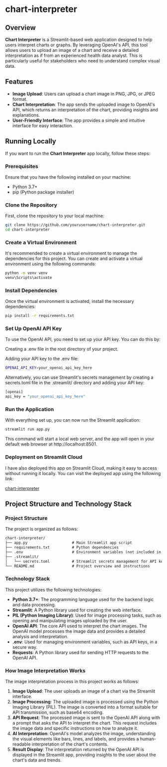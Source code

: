 # chart-interpreter

## Overview

**Chart Interpreter** is a Streamlit-based web application designed to help users interpret charts or graphs. By leveraging OpenAI's API, this tool allows users to upload an image of a chart and receive a detailed interpretation as if from an experienced health data analyst. This is particularly useful for stakeholders who need to understand complex visual data.

## Features

- **Image Upload**: Users can upload a chart image in PNG, JPG, or JPEG format.
- **Chart Interpretation**: The app sends the uploaded image to OpenAI's API, which returns an interpretation of the chart, providing insights and explanations.
- **User-Friendly Interface**: The app provides a simple and intuitive interface for easy interaction.

## Running Locally

If you want to run the **Chart Interpreter** app locally, follow these steps:

### Prerequisites

Ensure that you have the following installed on your machine:

- Python 3.7+
- pip (Python package installer)

### Clone the Repository

First, clone the repository to your local machine:

```bash
git clone https://github.com/yourusername/chart-interpreter.git
cd chart-interpreter
```

### Create a Virtual Environment
It's recommended to create a virtual environment to manage the dependencies for this project. You can create and activate a virtual environment using the following commands:

```bash
python -m venv venv
venv\Scripts\activate
```

### Install Dependencies
Once the virtual environment is activated, install the necessary dependencies:

```bash
pip install -r requirements.txt
```
### Set Up OpenAI API Key

To use the OpenAI API, you need to set up your API key. You can do this by:

Creating a .env file in the root directory of your project.

Adding your API key to the .env file:

```bash
OPENAI_API_KEY=your_openai_api_key_here
```
Alternatively, you can use Streamlit's secrets management by creating a secrets.toml file in the .streamlit/ directory and adding your API key:

```bash
[openai]
api_key = "your_openai_api_key_here"
```

### Run the Application
With everything set up, you can now run the Streamlit application:

```bash
streamlit run app.py
```

This command will start a local web server, and the app will open in your default web browser at http://localhost:8501.

### Deployment on Streamlit Cloud
I have also deployed this app on Streamlit Cloud, making it easy to access without running it locally. You can visit the deployed app using the following link:

[chart-interpreter](https://b2fpnouqndyr3jwpzzwvig.streamlit.app/)

## Project Structure and Technology Stack

### Project Structure

The project is organized as follows:

```markdown
chart-interpreter/
├── app.py                    # Main Streamlit app script
├── requirements.txt          # Python dependencies
├── .env                      # Environment variables (not included in version control)
├── .streamlit/
│   └── secrets.toml          # Streamlit secrets management for API keys
└── README.md                 # Project overview and instructions
```

### Technology Stack

This project utilizes the following technologies:

- **Python 3.7+**: The programming language used for the backend logic and data processing.
- **Streamlit**: A Python library used for creating the web interface. 
- **PIL (Python Imaging Library)**: Used for image processing tasks, such as opening and manipulating images uploaded by the user.
- **OpenAI API**: The core API used to interpret the chart images. The OpenAI model processes the image data and provides a detailed analysis and interpretation.
- **.env**: Used for managing environment variables, such as API keys, in a secure way.
- **Requests**: A Python library used for sending HTTP requests to the OpenAI API.

### How Image Interpretation Works

The image interpretation process in this project works as follows:

1. **Image Upload**: The user uploads an image of a chart via the Streamlit interface.
2. **Image Processing**: The uploaded image is processed using the Python Imaging Library (PIL). The image is converted into a format suitable for API transmission, such as base64 encoding.
3. **API Request**: The processed image is sent to the OpenAI API along with a prompt that asks the API to interpret the chart. This request includes the image data and specific instructions on how to analyze it.
4. **AI Interpretation**: OpenAI's model analyzes the image, understanding the visual elements like bars, lines, and labels, and provides a human-readable interpretation of the chart's contents.
5. **Result Display**: The interpretation returned by the OpenAI API is displayed in the Streamlit app, providing insights to the user about the chart's data and trends.


